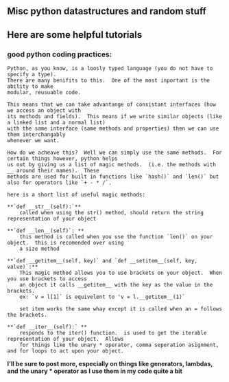 ## Misc python datastructures and random stuff

## Here are some helpful tutorials

### good python coding practices:
    Python, as you know, is a loosly typed language (you do not have to specify a type).  
    There are many benifits to this.  One of the most inportant is the ability to make 
    modular, reusuable code.  

    This means that we can take advantange of consistant interfaces (how we access an object with
    its methods and fields).  This means if we write similar objects (like a linked list and a normal list)
    with the same interface (same methods and properties) then we can use them interchangably
    whenever we want.

    How do we acheave this?  Well we can simply use the same methods.  For certain things however, python helps 
    us out by giving us a list of magic methods.  (i.e. the methods with __ around their names).  These 
    methods are used for built in functions like `hash()` and `len()` but also for operators like `+ - * /`.

    here is a short list of useful magic methods:

    **`def __str__(self):`**
        called when using the str() method, should return the string representation of your object

    **`def __len__(self)`: **
        this method is called when you use the function `len()` on your object.  this is recomended over using
        a size method 

    **`def __getitem__(self, key)` and `def __setitem__(self, key, value)`:**
        This magic method allows you to use brackets on your object.  When you use brackets to access
        an object it calls __getitem__ with the key as the value in the brackets.
        ex: `v = l[1]` is equivelent to 'v = l.__getitem__(1)`

        set item works the same whay except it is called when an = follows the brackets.  

    **`def __iter__(self):` **
        responds to the iter() function.  is used to get the iterable representation of your object.  Allows 
        for things like the unary * operator, comma seperation asignment, and for loops to act upon your object.


**I'll be sure to post more, especially on things like generators, lambdas, and the unary * operator as I use them in my code
quite a bit**

